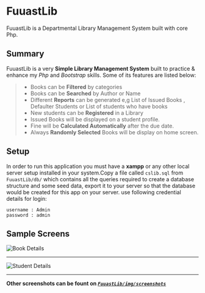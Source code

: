 # FuuastLib
FuuastLib is a Departmental Library Management System built with core Php.

## Summary
FuuastLib is a very **Simple Library Management System** built to practice & enhance my *Php* and *Bootstrap* skills.
Some of its features are listed below:
> - Books can be **Filtered** by categories
> - Books can be **Searched** by Author or Name 
> - Different **Reports** can be generated e,g List of Issued Books , Defaulter Students or List of students who have books  
> - New students can be **Registered** in a Library
> - Issued Books will be displayed on a student profile.
> - Fine will be **Calculated Automatically** after the due date.
> - Always **Randomly Selected** Books will be display on home screen.

## Setup
In order to run this application you must have a **xampp** or any other local server setup installed in your system.Copy a file called 
`cslib.sql` from `FuuastLib/db/` which contains all the queries required to create a database structure and some seed data,
export it to your server so that the database would be created for this app on your server.
use following credential details for login:
```
username : Admin
password : admin
```

## Sample Screens
![*Book Details*](https://github.com/amshehzad/FuuastLib/blob/master/img/screenshots/book-detail.JPG)

-------------------

![*Student Details*](https://github.com/amshehzad/FuuastLib/blob/master/img/screenshots/student-detail.JPG)

-------------------
**Other screenshots can be fount on  [*`FuuastLib/img/screenshots`*](https://github.com/amshehzad/FuuastLib/tree/master/img/screenshots/)**  
